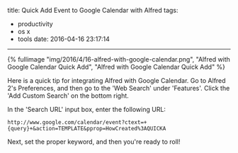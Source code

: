 title: Quick Add Event to Google Calendar with Alfred
tags:
  - productivity
  - os x
  - tools
date: 2016-04-16 23:17:14
---


{% fullimage "img/2016/4/16-alfred-with-google-calendar.png", "Alfred with Google Calendar Quick Add", "Alfred with Google Calendar Quick Add" %}

Here is a quick tip for integrating Alfred with Google Calendar.
Go to Alfred 2's Preferences, and then go to the 'Web Search' under 'Features'. Click the 'Add Custom Search' on the bottom right.

In the 'Search URL' input box, enter the following URL:

```
http://www.google.com/calendar/event?ctext=+{query}+&action=TEMPLATE&pprop=HowCreated%3AQUICKA
```

Next, set the proper keyword, and then you're ready to roll!
